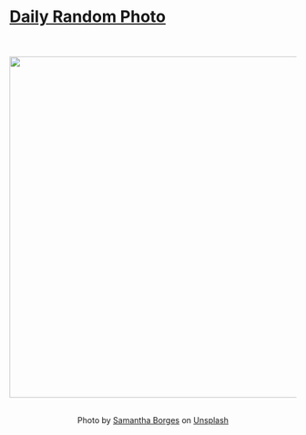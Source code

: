 # [Daily Random Photo](https://www.dailyrandomphoto.com/)

<div align="center">
  <br>
  <br>
  <a href="https://www.dailyrandomphoto.com/p/2021/2021-08-15/"><img src="https://images.unsplash.com/photo-1588702547923-7093a6c3ba33?crop=entropy&cs=tinysrgb&fit=max&fm=jpg&ixid=Mnw3NzUwOHwwfDF8cmFuZG9tfHx8fHx8fHx8MTYyODk4NjU0NA&ixlib=rb-1.2.1&q=80&w=1080" width="600px"></a>
  <br>
  <br>
  <p class="has-text-grey">Photo by <a href="https://unsplash.com/@samich_18?utm_source=Daily%20Random%20Photo&amp;utm_medium=referral" target="_blank" rel="noopener noreferrer">Samantha Borges</a> on <a href="https://unsplash.com/photos/gXsJ9Ywb5as?utm_source=Daily%20Random%20Photo&amp;utm_medium=referral" target="_blank" rel="noopener noreferrer">Unsplash</a></p>
</div>

